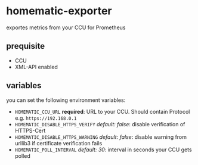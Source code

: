 # homematic-exporter
exportes metrics from your CCU for Prometheus

## prequisite
* CCU
* XML-API enabled

## variables
you can set the following environment variables:
* `HOMEMATIC_CCU_URL` **required**: URL to your CCU. Should contain Protocol e.g. `https://192.168.0.1`
* `HOMEMATIC_DISABLE_HTTPS_VERIFY` *default: false*: disable verification of HTTPS-Cert
* `HOMEMATIC_DISABLE_HTTPS_WARNING` *default: false*: disable warning from urllib3 if certificate verification fails
* `HOMEMATIC_POLL_INTERVAL` *default: 30*: interval in seconds your CCU gets polled
